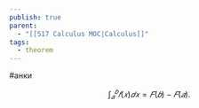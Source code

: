 ```yaml
---
publish: true
parent:
  - "[[517 Сalculus MOC|Calculus]]"
tags:
  - theorem
---
```

#анки


$$∫^𝑏_𝑎𝑓(𝑥)𝑑𝑥=𝐹(𝑏)−𝐹(𝑎).$$